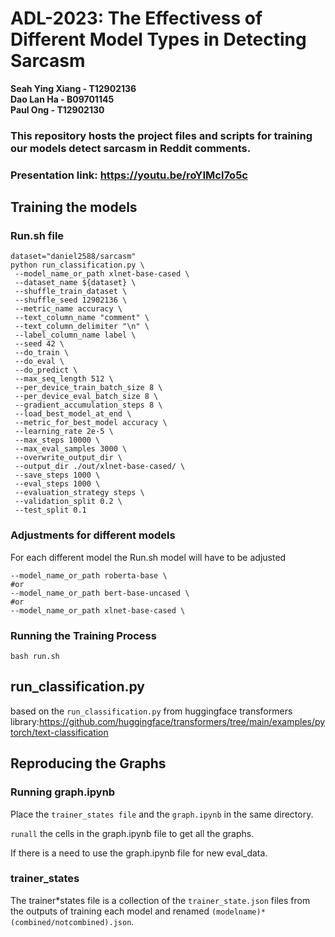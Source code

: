 # ADL-2023: The Effectivess of Different Model Types in Detecting Sarcasm

**Seah Ying Xiang - T12902136** \
**Dao Lan Ha - B09701145** \
**Paul Ong - T12902130**

### This repository hosts the project files and scripts for training our models detect sarcasm in Reddit comments.

### Presentation link: https://youtu.be/roYIMcl7o5c

## Training the models

### Run.sh file

```
dataset="daniel2588/sarcasm"
python run_classification.py \
 --model_name_or_path xlnet-base-cased \
 --dataset_name ${dataset} \
 --shuffle_train_dataset \
 --shuffle_seed 12902136 \
 --metric_name accuracy \
 --text_column_name "comment" \
 --text_column_delimiter "\n" \
 --label_column_name label \
 --seed 42 \
 --do_train \
 --do_eval \
 --do_predict \
 --max_seq_length 512 \
 --per_device_train_batch_size 8 \
 --per_device_eval_batch_size 8 \
 --gradient_accumulation_steps 8 \
 --load_best_model_at_end \
 --metric_for_best_model accuracy \
 --learning_rate 2e-5 \
 --max_steps 10000 \
 --max_eval_samples 3000 \
 --overwrite_output_dir \
 --output_dir ./out/xlnet-base-cased/ \
 --save_steps 1000 \
 --eval_steps 1000 \
 --evaluation_strategy steps \
 --validation_split 0.2 \
 --test_split 0.1
```

### Adjustments for different models

For each different model the Run.sh model will have to be adjusted

```shell
--model_name_or_path roberta-base \
#or
--model_name_or_path bert-base-uncased \
#or
--model_name_or_path xlnet-base-cased \
```

### Running the Training Process

```shell
bash run.sh
```

## run_classification.py

based on the `run_classification.py` from huggingface transformers library:https://github.com/huggingface/transformers/tree/main/examples/pytorch/text-classification

## Reproducing the Graphs

### Running graph.ipynb

Place the `trainer_states file` and the `graph.ipynb` in the same directory.

`runall` the cells in the graph.ipynb file to get all the graphs.

If there is a need to use the graph.ipynb file for new eval_data.

### trainer_states

The trainer*states file is a collection of the `trainer_state.json` files from the outputs of training each model and renamed `(modelname)*(combined/notcombined).json`.
